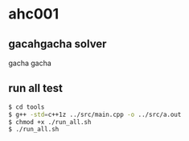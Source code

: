 # ahc001

## gacahgacha solver
gacha gacha

## run all test

```sh
$ cd tools
$ g++ -std=c++1z ../src/main.cpp -o ../src/a.out
$ chmod +x ./run_all.sh
$ ./run_all.sh
```
